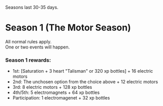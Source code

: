Seasons last 30-35 days.

# Season 1 (The Motor Season)
All normal rules apply.\
One or two events will happen.
### Season 1 rewards:
- 1st: [Saturation + 3 heart "Talisman" or 320 xp bottles] + 16 electric motors
- 2nd: The unchosen option from the choice above + 12 electric motors
- 3rd: 8 electric motors + 128 xp bottles
- 4th/5th: 5 electromagnets + 64 xp bottles
- Participation: 1 electromagenet + 32 xp bottles
